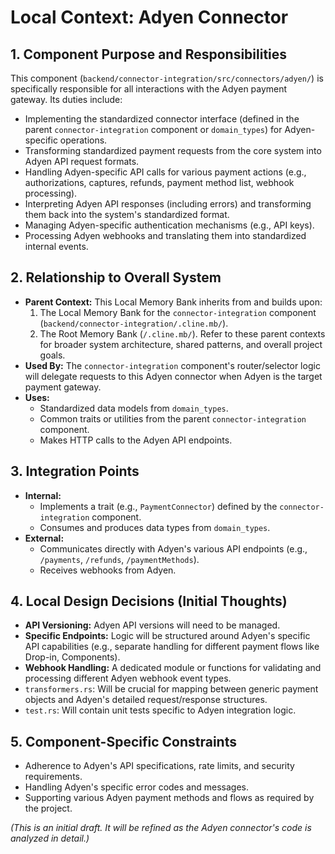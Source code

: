 # Local Context: Adyen Connector

## 1. Component Purpose and Responsibilities

This component (`backend/connector-integration/src/connectors/adyen/`) is specifically responsible for all interactions with the Adyen payment gateway. Its duties include:

*   Implementing the standardized connector interface (defined in the parent `connector-integration` component or `domain_types`) for Adyen-specific operations.
*   Transforming standardized payment requests from the core system into Adyen API request formats.
*   Handling Adyen-specific API calls for various payment actions (e.g., authorizations, captures, refunds, payment method list, webhook processing).
*   Interpreting Adyen API responses (including errors) and transforming them back into the system's standardized format.
*   Managing Adyen-specific authentication mechanisms (e.g., API keys).
*   Processing Adyen webhooks and translating them into standardized internal events.

## 2. Relationship to Overall System

*   **Parent Context:** This Local Memory Bank inherits from and builds upon:
    1.  The Local Memory Bank for the `connector-integration` component (`backend/connector-integration/.cline.mb/`).
    2.  The Root Memory Bank (`/.cline.mb/`).
    Refer to these parent contexts for broader system architecture, shared patterns, and overall project goals.
*   **Used By:** The `connector-integration` component's router/selector logic will delegate requests to this Adyen connector when Adyen is the target payment gateway.
*   **Uses:**
    *   Standardized data models from `domain_types`.
    *   Common traits or utilities from the parent `connector-integration` component.
    *   Makes HTTP calls to the Adyen API endpoints.

## 3. Integration Points

*   **Internal:**
    *   Implements a trait (e.g., `PaymentConnector`) defined by the `connector-integration` component.
    *   Consumes and produces data types from `domain_types`.
*   **External:**
    *   Communicates directly with Adyen's various API endpoints (e.g., `/payments`, `/refunds`, `/paymentMethods`).
    *   Receives webhooks from Adyen.

## 4. Local Design Decisions (Initial Thoughts)

*   **API Versioning:** Adyen API versions will need to be managed.
*   **Specific Endpoints:** Logic will be structured around Adyen's specific API capabilities (e.g., separate handling for different payment flows like Drop-in, Components).
*   **Webhook Handling:** A dedicated module or functions for validating and processing different Adyen webhook event types.
*   `transformers.rs`: Will be crucial for mapping between generic payment objects and Adyen's detailed request/response structures.
*   `test.rs`: Will contain unit tests specific to Adyen integration logic.

## 5. Component-Specific Constraints

*   Adherence to Adyen's API specifications, rate limits, and security requirements.
*   Handling Adyen's specific error codes and messages.
*   Supporting various Adyen payment methods and flows as required by the project.

*(This is an initial draft. It will be refined as the Adyen connector's code is analyzed in detail.)*
